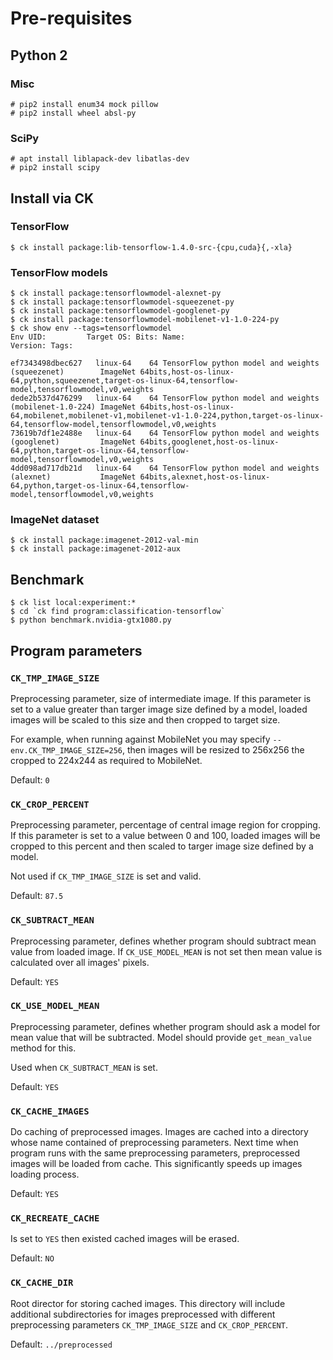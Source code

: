 # Pre-requisites

## Python 2

### Misc
```
# pip2 install enum34 mock pillow
# pip2 install wheel absl-py
```

### SciPy

```
# apt install liblapack-dev libatlas-dev
# pip2 install scipy
```

## Install via CK

### TensorFlow

```
$ ck install package:lib-tensorflow-1.4.0-src-{cpu,cuda}{,-xla}
```

### TensorFlow models

```
$ ck install package:tensorflowmodel-alexnet-py
$ ck install package:tensorflowmodel-squeezenet-py
$ ck install package:tensorflowmodel-googlenet-py
$ ck install package:tensorflowmodel-mobilenet-v1-1.0-224-py
$ ck show env --tags=tensorflowmodel
Env UID:         Target OS: Bits: Name:                                                   Version: Tags:

ef7343498dbec627   linux-64    64 TensorFlow python model and weights (squeezenet)        ImageNet 64bits,host-os-linux-64,python,squeezenet,target-os-linux-64,tensorflow-model,tensorflowmodel,v0,weights
dede2b537d476299   linux-64    64 TensorFlow python model and weights (mobilenet-1.0-224) ImageNet 64bits,host-os-linux-64,mobilenet,mobilenet-v1,mobilenet-v1-1.0-224,python,target-os-linux-64,tensorflow-model,tensorflowmodel,v0,weights
73619b7df1e2488e   linux-64    64 TensorFlow python model and weights (googlenet)         ImageNet 64bits,googlenet,host-os-linux-64,python,target-os-linux-64,tensorflow-model,tensorflowmodel,v0,weights
4dd098ad717db21d   linux-64    64 TensorFlow python model and weights (alexnet)           ImageNet 64bits,alexnet,host-os-linux-64,python,target-os-linux-64,tensorflow-model,tensorflowmodel,v0,weights
```

### ImageNet dataset

```
$ ck install package:imagenet-2012-val-min
$ ck install package:imagenet-2012-aux
```

## Benchmark

```
$ ck list local:experiment:*
$ cd `ck find program:classification-tensorflow`
$ python benchmark.nvidia-gtx1080.py
```

## Program parameters

### `CK_TMP_IMAGE_SIZE`
Preprocessing parameter, size of intermediate image. If this parameter is set to a value greater than targer image size defined by a model, loaded images will be scaled to this size and then cropped to target size.

For example, when running against MobileNet you may specify `--env.CK_TMP_IMAGE_SIZE=256`, then images will be resized to 256x256 the cropped to 224x244 as required to MobileNet.

Default: `0`

### `CK_CROP_PERCENT`
Preprocessing parameter, percentage of central image region for cropping. If this parameter is set to a value between 0 and 100, loaded images will be cropped to this percent and then scaled to targer image size defined by a model.

Not used if `CK_TMP_IMAGE_SIZE` is set and valid.

Default: `87.5`

### `CK_SUBTRACT_MEAN`
Preprocessing parameter, defines whether program should subtract mean value from loaded image. If `CK_USE_MODEL_MEAN` is not set then mean value is calculated over all images' pixels.

Default: `YES`

### `CK_USE_MODEL_MEAN`
Preprocessing parameter, defines whether program should ask a model for mean value that will be subtracted. Model should provide `get_mean_value` method for this.

Used when `CK_SUBTRACT_MEAN` is set.

Default: `YES`

### `CK_CACHE_IMAGES`
Do caching of preprocessed images. Images are cached into a directory whose name contained of preprocessing parameters. Next time when program runs with the same preprocessing parameters, preprocessed images will be loaded from cache. This significantly speeds up images loading process.

Default: `YES`

### `CK_RECREATE_CACHE`
Is set to `YES` then existed cached images will be erased. 

Default: `NO`

### `CK_CACHE_DIR`
Root director for storing cached images. This directory will include additional subdirectories for images preprocessed with different preprocessing parameters `CK_TMP_IMAGE_SIZE` and `CK_CROP_PERCENT`.

Default: `../preprocessed`